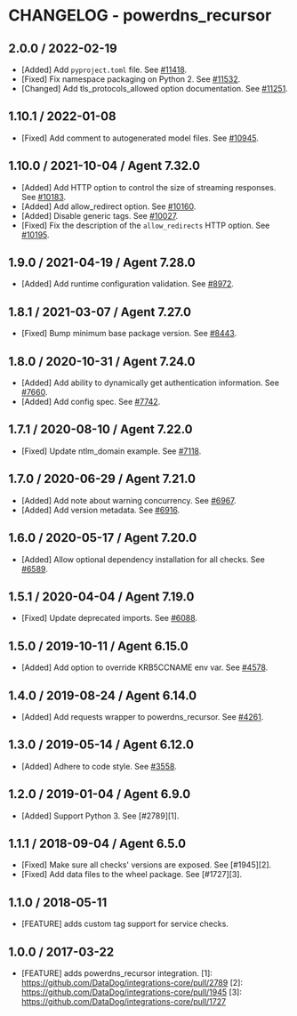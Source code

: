 # CHANGELOG - powerdns_recursor

## 2.0.0 / 2022-02-19

* [Added] Add `pyproject.toml` file. See [#11418](https://github.com/DataDog/integrations-core/pull/11418).
* [Fixed] Fix namespace packaging on Python 2. See [#11532](https://github.com/DataDog/integrations-core/pull/11532).
* [Changed] Add tls_protocols_allowed option documentation. See [#11251](https://github.com/DataDog/integrations-core/pull/11251).

## 1.10.1 / 2022-01-08

* [Fixed] Add comment to autogenerated model files. See [#10945](https://github.com/DataDog/integrations-core/pull/10945).

## 1.10.0 / 2021-10-04 / Agent 7.32.0

* [Added] Add HTTP option to control the size of streaming responses. See [#10183](https://github.com/DataDog/integrations-core/pull/10183).
* [Added] Add allow_redirect option. See [#10160](https://github.com/DataDog/integrations-core/pull/10160).
* [Added] Disable generic tags. See [#10027](https://github.com/DataDog/integrations-core/pull/10027).
* [Fixed] Fix the description of the `allow_redirects` HTTP option. See [#10195](https://github.com/DataDog/integrations-core/pull/10195).

## 1.9.0 / 2021-04-19 / Agent 7.28.0

* [Added] Add runtime configuration validation. See [#8972](https://github.com/DataDog/integrations-core/pull/8972).

## 1.8.1 / 2021-03-07 / Agent 7.27.0

* [Fixed] Bump minimum base package version. See [#8443](https://github.com/DataDog/integrations-core/pull/8443).

## 1.8.0 / 2020-10-31 / Agent 7.24.0

* [Added] Add ability to dynamically get authentication information. See [#7660](https://github.com/DataDog/integrations-core/pull/7660).
* [Added] Add config spec. See [#7742](https://github.com/DataDog/integrations-core/pull/7742).

## 1.7.1 / 2020-08-10 / Agent 7.22.0

* [Fixed] Update ntlm_domain example. See [#7118](https://github.com/DataDog/integrations-core/pull/7118).

## 1.7.0 / 2020-06-29 / Agent 7.21.0

* [Added] Add note about warning concurrency. See [#6967](https://github.com/DataDog/integrations-core/pull/6967).
* [Added] Add version metadata. See [#6916](https://github.com/DataDog/integrations-core/pull/6916).

## 1.6.0 / 2020-05-17 / Agent 7.20.0

* [Added] Allow optional dependency installation for all checks. See [#6589](https://github.com/DataDog/integrations-core/pull/6589).

## 1.5.1 / 2020-04-04 / Agent 7.19.0

* [Fixed] Update deprecated imports. See [#6088](https://github.com/DataDog/integrations-core/pull/6088).

## 1.5.0 / 2019-10-11 / Agent 6.15.0

* [Added] Add option to override KRB5CCNAME env var. See [#4578](https://github.com/DataDog/integrations-core/pull/4578).

## 1.4.0 / 2019-08-24 / Agent 6.14.0

* [Added] Add requests wrapper to powerdns_recursor. See [#4261](https://github.com/DataDog/integrations-core/pull/4261).

## 1.3.0 / 2019-05-14 / Agent 6.12.0

* [Added] Adhere to code style. See [#3558](https://github.com/DataDog/integrations-core/pull/3558).

## 1.2.0 / 2019-01-04 / Agent 6.9.0

* [Added] Support Python 3. See [#2789][1].

## 1.1.1 / 2018-09-04 / Agent 6.5.0

* [Fixed] Make sure all checks' versions are exposed. See [#1945][2].
* [Fixed] Add data files to the wheel package. See [#1727][3].

## 1.1.0 / 2018-05-11

* [FEATURE] adds custom tag support for service checks.

## 1.0.0 / 2017-03-22

* [FEATURE] adds powerdns_recursor integration.
[1]: https://github.com/DataDog/integrations-core/pull/2789
[2]: https://github.com/DataDog/integrations-core/pull/1945
[3]: https://github.com/DataDog/integrations-core/pull/1727
